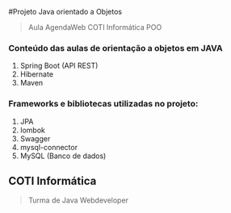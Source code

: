 #Projeto Java orientado a Objetos
> Aula AgendaWeb COTI Informática POO
### Conteúdo das aulas de orientação a objetos em JAVA
1. Spring Boot (API REST)
2. Hibernate
3. Maven

### Frameworks e bibliotecas utilizadas no projeto:
1. JPA
2. lombok
3. Swagger
4. mysql-connector
5. MySQL (Banco de dados)
## COTI Informática
> Turma de Java Webdeveloper